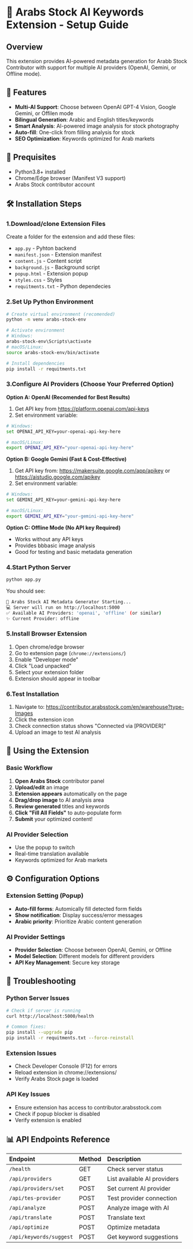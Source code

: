 # 🚀 Arabs Stock AI Keywords Extension - Setup Guide

## Overview
This extension provides AI-powered metadata generation for Arabb Stock Contributor with support for multiple AI providers (OpenAI, Gemini, or Offline mode).

## 👀 Features
- **Multi-AI Support**: Choose between OpenAI GPT-4 Vision, Google Gemini, or Offilen mode
- **Bilingual Generation**: Arabic and English titles/keywords
- **Smart Analysis**: AI-powered image analysis for stock photography
- **Auto-fill**: One-click from filling analysis for stock
- **SEO Optimization**: Keywords optimized for Arab markets

## 📝 Prequisites
- Python3.8+ installed
- Chrome/Edge browser (Manifest V3 support)
- Arabs Stock contributor account

## 🛠 Installation Steps

### 1.Download/clone Extension Files
Create a folder for the extension and add these files:
- `app.py` - Pyhton backend
- `manifest.json` - Extension manifest
- `content.js` - Content script
- `background.js` - Background script
- `popup.html` - Extension popup
- `styles.css` - Styles
- `requitments.txt` - Python dependecies

### 2.Set Up Python Environment

```bash
# Create virtual environment (recomended)
python -m venv arabs-stock-env

# Activate environment
# Windows:
arabs-stock-env\Scripts\activate
# macOS/Linux:
source arabs-stock-env/bin/activate

# Install dependencies
pip install -r requitments.txt
```

### 3.Configure AI Providers (Choose Your Preferred Option)

**Option A: OpenAI (Recomended for Best Results)**
1. Get API key from https://platform.openai.com/api-keys
2. Set environment variable:
```bash
# Windows:
set OPENAI_API_KEY=your-openai-api-key-here

# macOS/Linux:
export OPENAI_API_KEY="your-openai-api-key-here"
```

**Option B: Google Gemini (Fast & Cost-Effective)**
1. Get API key from: https://makersuite.google.com/app/apikey or https://aistudio.google.com/apikey
2. Set environment  variable:
```bash
# Windows:
set GEMINI_API_KEY=your-gemini-api-key-here

# macOS/Linux:
export GEMINI_API_KEY="your-gemini-api-key-here"
```

**Option C: Offline Mode (No API key Required)**
- Works without any API keys
- Provides bbbasic image analysis
- Good for testing and basic metadata generation

### 4.Start Python Server

```bash
python app.py
```
You should see:
```bash
🚀 Arabs Stock AI Metadata Generator Starting...
💻 Server will run on http://localhost:5000
✅ Available AI Providers: 'openai', 'offline' (or similar)
✨ Current Provider: offline
```

### 5.Install Browser Extension

1. Open chrome/edge browser
2. Go to extension page (`chrome://extensions/`)
3. Enable "Developer mode"
4. Click "Load unpacked"
5. Select your extension folder
6. Extension should appear in toolbar

### 6.Test Installation

1. Navigate to: https://contributor.arabsstock.com/en/warehouse?type-Images
2. Click the extension icon
3. Check connection status shows "Connected via [PROVIDER]"
4. Upload an image to test AI analysis

## 🔑 Using the Extension

### Basic Workflow
1. **Open Arabs Stock** contributor panel
2. **Upload/edit** an image
3. **Extension appears** automatically on the page
4. **Drag/drop image** to AI analysis area
5. **Review generated** titles and keywords
6. **Click "Fill All Fields"** to auto-populate form
7. **Submit** your optimized content!

### AI Provider Selection
- Use the popup to switch 
- Real-time translation available
- Keywords optimized for Arab markets


## ⚙ Configuration Options

### Extension Setting (Popup)
- **Auto-fill forms**: Automically fill detected form fields
- **Show notification**: Display success/error messages
- **Arabic priority**: Prioritize Arabic content generation

### AI Provider Settings
- **Provider Selection**: Choose between OpenAI, Gemini, or Offline
- **Model Selection**: Different models for different providers
- **API Key Management**: Secure key storage


## 💯 Troubleshooting

### Python Server Issues
```bash
# Check if server is running
curl http://localhost:5000/health

# Common fixes:
pip install --upgrade pip
pip install -r requitments.txt --force-reinstall
```

### Extension Issues
- Check Developer Console (F12) for errors
- Reload extension in chrome://extensions/
- Verify Arabs Stock page is loaded

### API Key Issues
- Ensure extension has access to contributor.arabsstock.com
- Check if popup blocker is disabled
- Verify extension is enabled


## 📊 API Endpoints Reference

| **Endpoint** | **Method** | **Description** |
| :----------- | :--------- | :-------------- |
| `/health` | GET | Check server status |
| `/api/providers` | GET | List available AI providers |
| `/api/providers/set` | POST | Set current AI provider |
| `/api/tes-provider` | POST | Test provider connection |
| `/api/analyze` | POST | Analyze image with AI |
| `/api/translate` | POST | Translate text |
| `/api/optimize` | POST | Optimize metadata |
| `/api/keywords/suggest` | POST | Get keyword suggestions |

